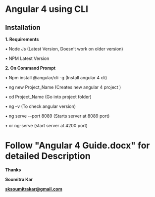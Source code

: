 
# Angular 4 using CLI

## Installation 

**1. Requirements**


•	Node Js (Latest Version, Doesn’t work on older version)

•	NPM Latest Version

**2. On Command Prompt**

•	Npm install @angular/cli -g (Install angular 4 cli)

•	ng new Project_Name (Creates new angular 4 project )

•	cd Project_Name (Go into project folder)

•	ng –v (To check angular version) 

•	ng serve --port 8089 (Starts server at 8089 port)

•	or ng-serve (start server at 4200 port)

# Follow "Angular 4 Guide.docx" for detailed Description

**Thanks**

**Soumitra Kar**

**sksoumitrakar@gmail.com**
